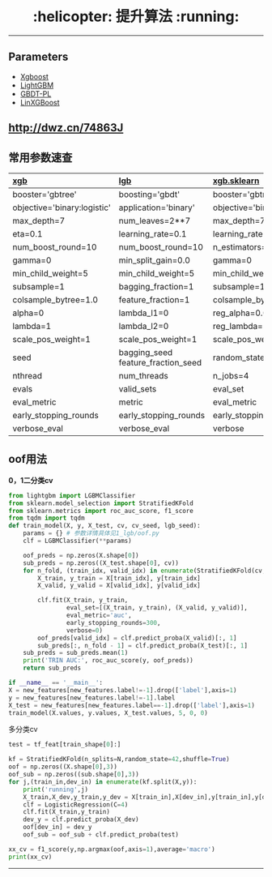 <h1 align = "center">:helicopter: 提升算法 :running:</h1>

---
## Parameters
- [Xgboost][1]
- [LightGBM][2]
- [GBDT-PL][7]
- [LinXGBoost][8]

 http://dwz.cn/74863J
---
## 常用参数速查
|[**xgb**][3]|[**lgb**][5]|[**xgb.sklearn**][4]|[**lgb.sklearn**][6]|
|:--|:--|:--|:--|
|booster='gbtree'|boosting='gbdt'|booster='gbtree'|boosting_type='gbdt'|
|objective='binary:logistic'|application='binary'|objective='binary:logistic'|objective='binary'|
|max_depth=7|num_leaves=2**7|max_depth=7|num_leaves=2**7|
|eta=0.1|learning_rate=0.1|learning_rate=0.1|learning_rate=0.1|
|num_boost_round=10|num_boost_round=10|n_estimators=10|n_estimators=10|
|gamma=0|min_split_gain=0.0|gamma=0|min_split_gain=0.0|
|min_child_weight=5|min_child_weight=5|min_child_weight=5|min_child_weight=5|
|subsample=1|bagging_fraction=1|subsample=1.0|subsample=1.0|
|colsample_bytree=1.0|feature_fraction=1|colsample_bytree=1.0|colsample_bytree=1.0|
|alpha=0|lambda_l1=0|reg_alpha=0.0|reg_alpha=0.0|
|lambda=1|lambda_l2=0|reg_lambda=1|reg_lambda=0.0|
|scale_pos_weight=1|scale_pos_weight=1|scale_pos_weight=1|scale_pos_weight=1|
|seed |bagging_seed<br/>feature_fraction_seed|random_state=888|random_state=888|
|nthread|num_threads|n_jobs=4|n_jobs=4|
|evals|valid_sets|eval_set|eval_set|
|eval_metric|metric|eval_metric|eval_metric|
|early_stopping_rounds|early_stopping_rounds|early_stopping_rounds|early_stopping_rounds|
|verbose_eval|verbose_eval|verbose|verbose|


## oof用法

**0，1二分类cv**<br>
```python
from lightgbm import LGBMClassifier
from sklearn.model_selection import StratifiedKFold
from sklearn.metrics import roc_auc_score, f1_score
from tqdm import tqdm
def train_model(X, y, X_test, cv, cv_seed, lgb_seed):
    params = {} # 参数详情具体见1_lgb/oof.py
    clf = LGBMClassifier(**params)

    oof_preds = np.zeros(X.shape[0])
    sub_preds = np.zeros((X_test.shape[0], cv))
    for n_fold, (train_idx, valid_idx) in enumerate(StratifiedKFold(cv, True, cv_seed).split(X, y), 1):
        X_train, y_train = X[train_idx], y[train_idx]
        X_valid, y_valid = X[valid_idx], y[valid_idx]

        clf.fit(X_train, y_train,
                eval_set=[(X_train, y_train), (X_valid, y_valid)],
                eval_metric='auc',
                early_stopping_rounds=300,
                verbose=0)
        oof_preds[valid_idx] = clf.predict_proba(X_valid)[:, 1]
        sub_preds[:, n_fold - 1] = clf.predict_proba(X_test)[:, 1]
    sub_preds = sub_preds.mean(1)
    print('TRIN AUC:', roc_auc_score(y, oof_preds))
    return sub_preds

if __name__ == '__main__':
X = new_features[new_features.label!=-1].drop(['label'],axis=1)
y = new_features[new_features.label!=-1].label
X_test = new_features[new_features.label==-1].drop(['label'],axis=1)
train_model(X.values, y.values, X_test.values, 5, 0, 0)
```

多分类cv<br>
```python
test = tf_feat[train_shape[0]:] 

kf = StratifiedKFold(n_splits=N,random_state=42,shuffle=True)
oof = np.zeros((X.shape[0],3))
oof_sub = np.zeros((sub.shape[0],3))
for j,(train_in,dev_in) in enumerate(kf.split(X,y)):
    print('running',j)
    X_train,X_dev,y_train,y_dev = X[train_in],X[dev_in],y[train_in],y[dev_in]
    clf = LogisticRegression(C=4)
    clf.fit(X_train,y_train)
    dev_y = clf.predict_proba(X_dev)
    oof[dev_in] = dev_y
    oof_sub = oof_sub + clf.predict_proba(test)

xx_cv = f1_score(y,np.argmax(oof,axis=1),average='macro')
print(xx_cv)
```

---
[1]: http://xgboost.readthedocs.io/en/latest/parameter.html#
[2]: https://lightgbm.readthedocs.io/en/latest/Parameters.html#

[3]: https://github.com/Jie-Yuan/DataMining/blob/master/5_PopularAlgorithm/1_Boosting/2_xgb/README.md#1-%E5%8E%9F%E7%94%9F%E6%8E%A5%E5%8F%A3
[4]: https://github.com/Jie-Yuan/DataMining/blob/master/5_PopularAlgorithm/1_Boosting/2_xgb/README.md#2-sk%E6%8E%A5%E5%8F%A3
[5]: https://github.com/Jie-Yuan/DataMining/blob/master/5_PopularAlgorithm/1_Boosting/1_lgb/README.md#1-%E5%8E%9F%E7%94%9F%E6%8E%A5%E5%8F%A3
[6]: https://github.com/Jie-Yuan/DataMining/blob/master/5_PopularAlgorithm/1_Boosting/1_lgb/README.md#2-sk%E6%8E%A5%E5%8F%A3
[7]: https://github.com/GBDT-PL/GBDT-PL
[8]: https://github.com/ldv1/LinXGBoost

